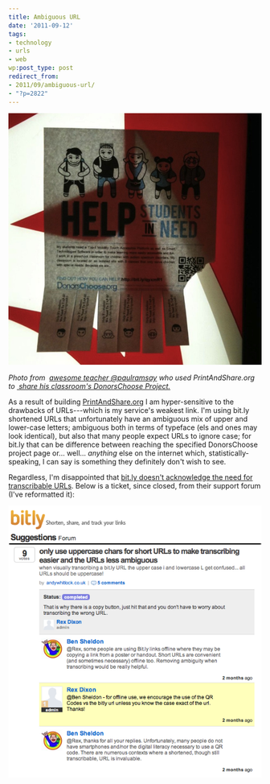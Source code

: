 ```yaml
---
title: Ambiguous URL
date: '2011-09-12'
tags:
- technology
- urls
- web
wp:post_type: post
redirect_from:
- 2011/09/ambiguous-url/
- "?p=2822"
---
```


![](2011-09-12-Ambiguous-URL/donorschoose-on-coke-machine.jpg "donorschoose-on-coke-machine")

_Photo from  [awesome teacher @paulramsay](https://twitter.com/#!/paularamsay/status/111634486302740481/) who used PrintAndShare.org to [ share his classroom's DonorsChoose Project.](http://www.donorschoose.org/donors/proposal.html?id=617291)_

As a result of building [PrintAndShare.org](http://printandshare.org/) I am hyper-sensitive to the drawbacks of URLs---which is my service's weakest link. I'm using bit.ly shortened URLs that unfortunately have an ambiguous mix of upper and lower-case letters; ambiguous both in terms of typeface (els and ones may look identical), but also that many people expect URLs to ignore case; for bit.ly that can be difference between reaching the specified DonorsChoose project page or... well... _anything_ else on the internet which, statistically-speaking, I can say is something they definitely don't wish to see.

Regardless, I'm disappointed that [bit.ly doesn't acknowledge the need for transcribable URLs](http://feedback.bit.ly/forums/5239-suggestions/suggestions/349037-only-use-uppercase-chars-for-short-urls-to-make-tr?tracking_code=69d77a7a35cbe5096ca77ca500b0a67a). Below is a ticket, since closed, from their support forum (I've reformatted it):

[ ![](2011-09-12-Ambiguous-URL/bitly-short-URLS.png "bitly short URLS") ](2011-09-12-Ambiguous-URL/bitly-short-URLS.png)

